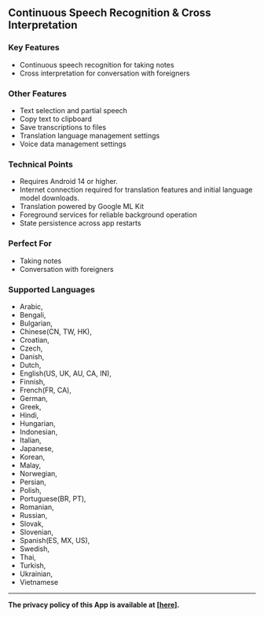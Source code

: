 ## Continuous Speech Recognition & Cross Interpretation

### Key Features
- Continuous speech recognition for taking notes
- Cross interpretation for conversation with foreigners

### Other Features
- Text selection and partial speech
- Copy text to clipboard
- Save transcriptions to files
- Translation language management settings
- Voice data management settings

### Technical Points
- Requires Android 14 or higher.
- Internet connection required for translation features and initial language model downloads.
- Translation powered by Google ML Kit
- Foreground services for reliable background operation
- State persistence across app restarts

### Perfect For
- Taking notes
- Conversation with foreigners

### Supported Languages
- Arabic,
- Bengali,
- Bulgarian,
- Chinese(CN, TW, HK),
- Croatian,
- Czech,
- Danish,
- Dutch,
- English(US, UK, AU, CA, IN),
- Finnish,
- French(FR, CA),
- German,
- Greek,
- Hindi,
- Hungarian,
- Indonesian,
- Italian,
- Japanese,
- Korean,
- Malay,
- Norwegian,
- Persian,
- Polish,
- Portuguese(BR, PT),
- Romanian,
- Russian,
- Slovak,
- Slovenian,
- Spanish(ES, MX, US),
- Swedish,
- Thai,
- Turkish,
- Ukrainian,
- Vietnamese

---
**The privacy policy of this App is available at [[here]](https://korrhess.github.io/kaykay/Privacy_Policy_Speech_Recognition).** 
